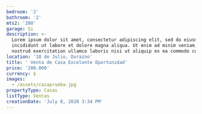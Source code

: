 ```yaml
---
bedroom: '2'
bathroom: '2'
mts2: '200'
garage: Si
description: >-
  Lorem ipsum dolor sit amet, consectetur adipiscing elit, sed do eiusmod tempor
  incididunt ut labore et dolore magna aliqua. Ut enim ad minim veniam, quis
  nostrud exercitation ullamco laboris nisi ut aliquip ex ea commodo consequat.
location: '18 de Julio, Durazno'
title: ' Venta de Casa Excelente Oportunidad'
price: '200.000'
currency: $
images:
  - /assets/casaprueba.jpg
propertyType: Casas
listType: Ventas
creationDate: 'July 8, 2020 3:34 PM'
---
```



